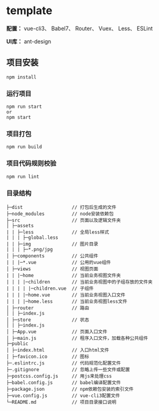 # template

**配置：**
    vue-cli3、
    Babel7、
    Router、
    Vuex、
    Less、
    ESLint

**UI库：**
    ant-design

## 项目安装
```
npm install
```

### 运行项目
```
npm run start
or
npm start
```

###  项目打包
```
npm run build
```

### 项目代码规则校验
```
npm run lint
```
### 目录结构

    ├─dist                  // 打包后生成的文件     
    ├─node_modules          // node安装依赖包
    ├─src                   // 页面以及逻辑文件夹
    │ ├─assets       
    | | ├─less              // 全局less样式
    | | | ├─global.less
    | | ├─img               // 图片目录
    | | | ├─*.png/jpg
    │ ├─components          // 公共组件
    | | |─*.vue             // 公用的vue组件
    │ ├─views               // 视图页面
    | | |─home              // 当前业务视图文件夹
    | | | |─children        // 当前业务视图中的子组存放的文件夹
    | | | | |─children.vue  // 子组件
    | | | |─home.vue        // 当前业务视图入口文件
    | | | |─home.less       // 当前业务视图less文件
    │ ├─router              // 路由
    │ | ├─index.js       
    │ ├─store               // 状态
    │ | ├─index.js       
    │ ├─App.vue             // 页面入口文件
    │ ├─main.js             // 程序入口文件，加载各种公共组件
    ├─public
    │ ├─index.html          // 入口html文件
    │ ├─favicon.ico         // 图标
    ├─.eslintrc.js          // 代码规范化配置文件
    ├─.gitignore            // 忽略上传一些文件或配置
    ├─postcss.config.js     // 用js来处理css   
    ├─babel.config.js       // babel编译配置文件
    ├─package.json          // npm依赖包安装的索引文件
    ├─vue.config.js         // vue-cli3配置文件
    └─README.md             // 项目目录接口说明
